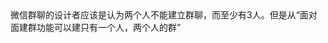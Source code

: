 <?xml version="1.0" encoding="UTF-8"?>
<!DOCTYPE html PUBLIC "-//W3C//DTD XHTML 1.0 Transitional//EN" "http://www.w3.org/TR/xhtml1/DTD/xhtml1-transitional.dtd">
<html><head><meta http-equiv="Content-Type" content="text/html; charset=UTF-8"/><meta name="exporter-version" content="Evernote Mac 6.11 (454874)"/><meta name="altitude" content="489.1106567382812"/><meta name="created" content="2016-01-11 07:33:15 +0000"/><meta name="latitude" content="30.64143287751424"/><meta name="longitude" content="104.0462093915158"/><meta name="source" content="mobile.iphone"/><meta name="updated" content="2016-01-11 07:35:06 +0000"/><title>笔记 来自 中国四川省成都市武侯区浆洗街街道武侯祠横街12号附42号 在 成都市</title></head><body>微信群聊的设计者应该是认为两个人不能建立群聊，而至少有3人。但是从“面对面建群功能可以建只有一个人，两个人的群”</body></html>